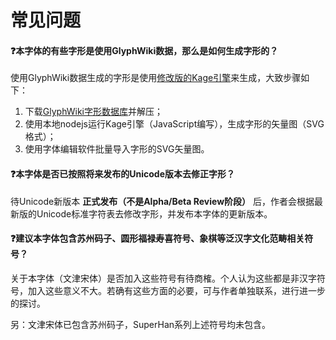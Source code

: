# 常见问题
#### :question:本字体的有些字形是使用GlyphWiki数据，那么是如何生成字形的？
使用GlyphWiki数据生成的字形是使用[修改版的Kage引擎](https://github.com/ge9/kage-engine-2/)来生成，大致步骤如下：
1. 下载[GlyphWiki字形数据库](http://glyphwiki.org/dump.tar.gz)并解压；
2. 使用本地nodejs运行Kage引擎（JavaScript编写），生成字形的矢量图（SVG格式）；
3. 使用字体编辑软件批量导入字形的SVG矢量图。
#### :question:本字体是否已按照将来发布的Unicode版本去修正字形？
待Unicode新版本 **正式发布（不是Alpha/Beta Review阶段）** 后，作者会根据最新版的Unicode标准字符表去修改字形，并发布本字体的更新版本。
#### :question:建议本字体包含苏州码子、圆形福禄寿喜符号、象棋等泛汉字文化范畴相关符号？
关于本字体（文津宋体）是否加入这些符号有待商榷。个人认为这些都是非汉字符号，加入这些意义不大。若确有这些方面的必要，可与作者单独联系，进行进一步的探讨。

另：文津宋体已包含苏州码子，SuperHan系列上述符号均未包含。